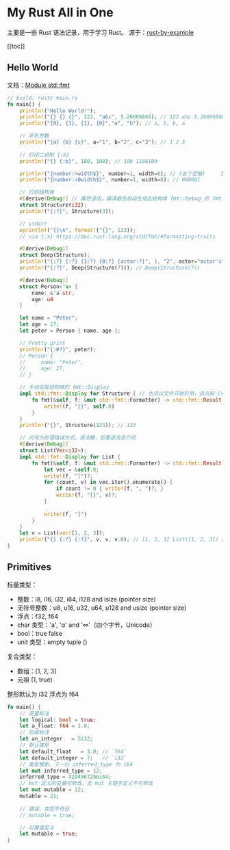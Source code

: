 # My Rust All in One

主要是一些 Rust 语法记录，用于学习 Rust。
源于：[rust-by-example](https://doc.rust-lang.org/stable/rust-by-example/index.html)

[[toc]]

## Hello World

文档：[Module std::fmt](https://doc.rust-lang.org/std/fmt/)

```rust
// build: rustc main.rs
fn main() {
    println!("Hello World!");
    println!("{} {} {}", 123, "abc", 5.26666666); // 123 abc 5.26666666
    println!("{0}, {1}, {1}, {0}","a", "b"); // a, b, b, a

    // 命名参数
    println!("{a} {b} {c}", a="1", b="2", c="3"); // 1 2 3
    
    // 打印二进制 {:b}
    println!("{} {:b}", 100, 100); // 100 1100100

    println!("{number:>width$}", number=1, width=6); // (五个空格)     1
    println!("{number:>0width$}", number=1, width=6); // 000001

    // 打印结构体
    #[derive(Debug)] // 属性语法，编译器会自动生成此结构体 fmt::Debug 的 fmt 方法
    struct Structure(i32);
    println!("{:?}", Structure(3));

    // stderr
    eprintln!("{}\n", format!("{}", 123));
    // via {:x} https://doc.rust-lang.org/std/fmt/#formatting-traits

    #[derive(Debug)]
    struct Deep(Structure);
    println!("{:?} {:?} {1:?} {0:?} {actor:?}", 1, "2", actor="actor's"); // 1 "2" "2" 1 "actor\'s"
    println!("{:?}", Deep(Structure(7))); // Deep(Structure(7))

    #[derive(Debug)]
    struct Person<'a> {
        name: &'a str,
        age: u8
    }

    let name = "Peter";
    let age = 27;
    let peter = Person { name, age };

    // Pretty print
    println!("{:#?}", peter);
    // Person {
    //     name: "Peter",
    //     age: 27,
    // }

    // 手动实现结构体的 fmt::Display
    impl std::fmt::Display for Structure { // 也可以文件开始引用，这点和 C++ 一样：use std::fmt; 
        fn fmt(&self, f: &mut std::fmt::Formatter) -> std::fmt::Result {
            write!(f, "{}", self.0)
        }
    }
    println!("{}", Structure(123)); // 123

    // 问号为处理错误方式，语法糖，后面语法会介绍
    #[derive(Debug)]
    struct List(Vec<i32>);
    impl std::fmt::Display for List {
        fn fmt(&self, f: &mut std::fmt::Formatter) -> std::fmt::Result {
            let vec = &self.0;
            write!(f, "[")?;
            for (count, v) in vec.iter().enumerate() {
                if count != 0 { write!(f, ", ")?; }
                write!(f, "{}", v)?;
            }
    
            write!(f, "]")
        }
    }
    let v = List(vec![1, 2, 3]);
    println!("{} {:?} {:?}", v, v, v.0); // [1, 2, 3] List([1, 2, 3]) [1, 2, 3]
}
```

## Primitives

标量类型：

* 整数：i8, i16, i32, i64, i128 and isize (pointer size)
* 无符号整数：u8, u16, u32, u64, u128 and usize (pointer size)
* 浮点：f32, f64
* char 类型：'a', 'α' and '∞'（四个字节，Unicode）
* bool：true false
* unit 类型：empty tuple ()

复合类型：

* 数组：[1, 2, 3]
* 元祖 (1, true)

整形默认为 i32 浮点为 f64

```rust
fn main() {
    // 变量标注
    let logical: bool = true;
    let a_float: f64 = 1.0;
    // 后缀标注
    let an_integer   = 5i32;
    // 默认类型
    let default_float   = 3.0; // `f64`
    let default_integer = 7;   // `i32`
    // 类型推断，下一行 inferred_type 为 i64
    let mut inferred_type = 12;
    inferred_type = 4294967296i64;
    // mut 定义的变量可修改，无 mut 关键字定义不可修改
    let mut mutable = 12;
    mutable = 21;
    
    // 错误，类型不符合
    // mutable = true;

    // 可覆盖定义
    let mutable = true;
}
```
